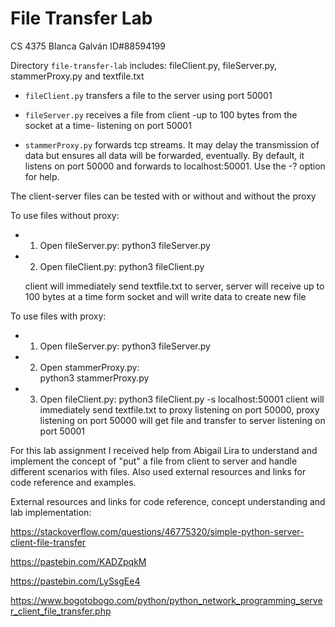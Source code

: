 # File Transfer Lab
CS 4375
Blanca Galván ID#88594199


Directory `file-transfer-lab` includes: 
fileClient.py, fileServer.py, stammerProxy.py and textfile.txt

*   `fileClient.py` transfers a file to the server using port 50001

*   `fileServer.py` receives a file from client -up to 100 bytes from the socket at a time- listening on port 50001

*   `stammerProxy.py` forwards tcp streams. It may delay the transmission of data but ensures all data will be forwarded, eventually.
   By default,
   it listens on port 50000 and forwards to localhost:50001.  Use the -?
   option for help.

The client-server files can be tested with or without and without the proxy

To use files without proxy: 

* 1. Open fileServer.py: 
        python3 fileServer.py

* 2. Open fileClient.py:
        python3 fileClient.py

    client will immediately send textfile.txt to server, server will receive up to 100 bytes at a time
form socket and will write data to create new file

To use files with proxy: 

* 1. Open fileServer.py: 
        python3 fileServer.py

* 2. Open stammerProxy.py:   
        python3 stammerProxy.py

* 3. Open fileClient.py:
        python3 fileClient.py -s localhost:50001
        client will immediately send textfile.txt to proxy listening on port 50000, proxy listening on port 50000 will get file and transfer to server listening on port 50001

For this lab assignment I received help from Abigail Lira to understand 
and implement the concept of "put" a file from client to server and handle different scenarios with files. Also used external resources and links for code reference and examples.

External resources and links for code reference, concept understanding and lab implementation:

https://stackoverflow.com/questions/46775320/simple-python-server-client-file-transfer

https://pastebin.com/KADZpqkM

https://pastebin.com/LySsgEe4

https://www.bogotobogo.com/python/python_network_programming_server_client_file_transfer.php